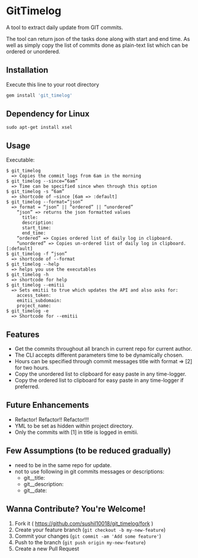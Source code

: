 # GitTimelog

A tool to extract daily update from GIT commits.

The tool can return json of the tasks done along with start and end time. As well as simply copy the list of commits done as plain-text list which can be ordered or unordered.

## Installation

Execute this line to your root directory

```ruby
gem install 'git_timelog'
```

## Dependency for Linux

    sudo apt-get install xsel

## Usage

Executable:

    $ git_timelog
      => Copies the commit logs from 6am in the morning
    $ git_timelog --since=“6am”
      => Time can be specified since when through this option
    $ git_timelog -s “6am”
      => shortcode of —since [6am => :default]
    $ git_timelog --format=“json”
      => format = “json” || “ordered” || “unordered”
        “json” => returns the json formatted values
          title:
          description:
          start_time:
          end_time:
        “ordered” => Copies ordered list of daily log in clipboard.
        “unordered” => Copies un-ordered list of daily log in clipboard. [:default]
    $ git_timelog -f “json”
      => shortcode of --format
    $ git_timelog --help
      => helps you use the executables
    $ git_timelog -h
      => shortcode for help
    $ git_timelog --emitii
      => Sets emitii to true which updates the API and also asks for:
        access_token:
        emitii_subdomain:
        project_name:
    $ git_timelog -e
      => Shortcode for --emitii

## Features

- Get the commits throughout all branch in current repo for current author.
- The CLI accepts different parameters
time to be dynamically chosen.
- Hours can be specified through commit messages title with format => [2] for two hours.
- Copy the unordered list to clipboard for easy paste in any time-logger.
- Copy the ordered list to clipboard for easy paste in any time-logger if preferred.

## Future Enhancements

- Refactor! Refactor!! Refactor!!!
- YML to be set as hidden within project directory.
- Only the commits with [1] in title is logged in emitii.

## Few Assumptions (to be reduced gradually)

- need to be in the same repo for update.
- not to use following in git commits messages or descriptions:
  - git__title:
  - git__description:
  - git__date:


## Wanna Contribute? You're Welcome!

1. Fork it ( https://github.com/sushil10018/git_timelog/fork )
2. Create your feature branch (`git checkout -b my-new-feature`)
3. Commit your changes (`git commit -am 'Add some feature'`)
4. Push to the branch (`git push origin my-new-feature`)
5. Create a new Pull Request
